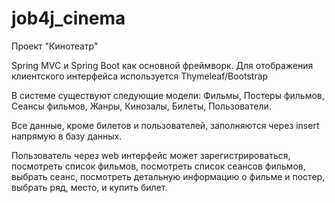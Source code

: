 # job4j_cinema
Проект "Кинотеатр" 

Spring MVC и Spring Boot как основной фреймворк.
Для отображения клиентского интерфейса используется Thymeleaf/Bootstrap

В системе существуют следующие модели:
Фильмы, Постеры фильмов, Сеансы фильмов, Жанры, Кинозалы, Билеты, Пользователи.

Все данные, кроме билетов и пользователей, заполняются через insert напрямую в базу данных.
 
Пользователь через web интерфейс может зарегистрироваться, 
посмотреть список фильмов,
посмотреть список сеансов фильмов,
выбрать сеанс, 
посмотреть детальную информацию о фильме и постер, 
выбрать ряд, место, и купить билет.